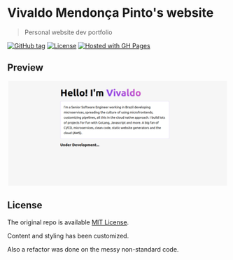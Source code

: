 # Vivaldo Mendonça Pinto's website
> Personal website dev portfolio

[![GitHub tag](https://img.shields.io/github/tag/vivaldomp/vivaldomp.github.io?include_prereleases=&sort=semver)](https://github.com/vivaldomp/vivaldomp.github.io/releases/)
[![License](https://img.shields.io/badge/License-MIT-blue)](#license "Go to license section")
[![Hosted with GH Pages](https://img.shields.io/badge/Hosted_with-GitHub_Pages-blue?logo=github&logoColor=white)](https://pages.github.com/)


## Preview

<div align="center">
    <a href="https://vivaldo.github.io/">
        <img src="/sample.png"
           alt="Sample screenshot"
           title="Go to site"
           width="500" />
    </a>
</div>

## License

The original repo is available [MIT License](https://opensource.org/licenses/MIT).

Content and styling has been customized.

Also a refactor was done on the messy non-standard code.